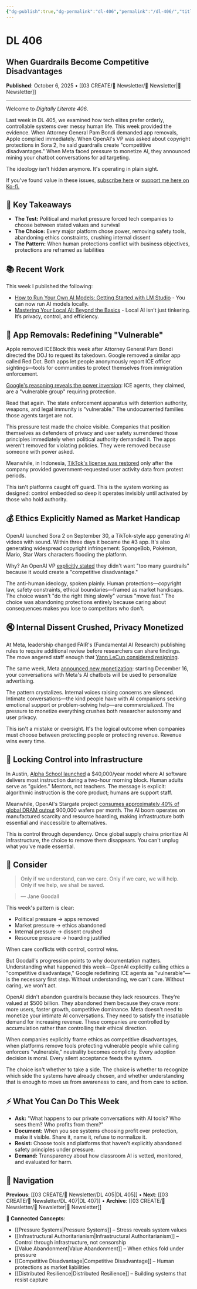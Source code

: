 ```yaml
---
{"dg-publish":true,"dg-permalink":"dl-406","permalink":"/dl-406/","title":"When Guardrails Become Competitive Disadvantages","tags":["pressure-systems","ai-ethics","platform-governance","value-abandonment","infrastructural-control"],"created":"2025-10-06","updated":"2025-10-06"}
---
```


# DL 406

## When Guardrails Become Competitive Disadvantages

**Published**: October 6, 2025 • [[03 CREATE/📧 Newsletter/📧 Newsletter\|📧 Newsletter]]

---

Welcome to _Digitally Literate 406_.

Last week in DL 405, we examined how tech elites prefer orderly, controllable systems over messy human life. This week provided the evidence. When Attorney General Pam Bondi demanded app removals, Apple complied immediately. When OpenAI's VP was asked about copyright protections in Sora 2, he said guardrails create "competitive disadvantages." When Meta faced pressure to monetize AI, they announced mining your chatbot conversations for ad targeting.

The ideology isn't hidden anymore. It's operating in plain sight.

If you've found value in these issues, [subscribe here](https://buttondown.email/digitallyliterate) or [support me here on Ko-fi.](https://ko-fi.com/wiobyrne)

## 🔖 Key Takeaways

- **The Test:** Political and market pressure forced tech companies to choose between stated values and survival
- **The Choice:** Every major platform chose power, removing safety tools, abandoning ethics constraints, crushing internal dissent
- **The Pattern:** When human protections conflict with business objectives, protections are reframed as liabilities

## 📚 Recent Work

This week I published the following:
- [How to Run Your Own AI Models: Getting Started with LM Studio](https://wiobyrne.com/getting-started-with-lm-studio/) - You can now run AI models locally. 
- [Mastering Your Local AI: Beyond the Basics](https://wiobyrne.com/mastering-your-local-ai/) - Local AI isn’t just tinkering. It’s privacy, control, and efficiency.

## 🚨 App Removals: Redefining "Vulnerable"

Apple removed ICEBlock this week after Attorney General Pam Bondi directed the DOJ to request its takedown. Google removed a similar app called Red Dot. Both apps let people anonymously report ICE officer sightings—tools for communities to protect themselves from immigration enforcement.

[Google's reasoning reveals the power inversion](https://www.404media.co/google-calls-ice-agents-a-vulnerable-group-removes-ice-spotting-app-red-dot/): ICE agents, they claimed, are a "vulnerable group" requiring protection.

Read that again. The state enforcement apparatus with detention authority, weapons, and legal immunity is "vulnerable." The undocumented families those agents target are not.

This pressure test made the choice visible. Companies that position themselves as defenders of privacy and user safety surrendered those principles immediately when political authority demanded it. The apps weren't removed for violating policies. They were removed because someone with power asked.

Meanwhile, in Indonesia, [TikTok's license was restored](https://www.bloomberg.com/news/articles/2025-10-05/indonesia-revokes-tiktok-license-suspension-after-data-submitted) only after the company provided government-requested user activity data from protest periods.

This isn't platforms caught off guard. This is the system working as designed: control embedded so deep it operates invisibly until activated by those who hold authority.

## 💰 Ethics Explicitly Named as Market Handicap

OpenAI launched Sora 2 on September 30, a TikTok-style app generating AI videos with sound. Within three days it became the #3 app. It's also generating widespread copyright infringement: SpongeBob, Pokémon, Mario, Star Wars characters flooding the platform.

Why? An OpenAI VP [explicitly stated](https://spyglass.org/openai-sora-2-app/) they didn't want "too many guardrails" because it would create a "competitive disadvantage."

The anti-human ideology, spoken plainly. Human protections—copyright law, safety constraints, ethical boundaries—framed as market handicaps. The choice wasn't "do the right thing slowly" versus "move fast." The choice was abandoning protections entirely because caring about consequences makes you lose to competitors who don't.

## 🔇 Internal Dissent Crushed, Privacy Monetized

At Meta, leadership changed FAIR's (Fundamental AI Research) publishing rules to require additional review before researchers can share findings. The move angered staff enough that [Yann LeCun considered resigning](https://www.theinformation.com/articles/meta-change-publishing-research-causes-stir-ai-group).

The same week, Meta [announced new monetization](https://www.wsj.com/tech/ai/meta-will-begin-using-ai-chatbot-conversations-to-target-ads-291093d3): starting December 16, your conversations with Meta's AI chatbots will be used to personalize advertising.

The pattern crystalizes. Internal voices raising concerns are silenced. Intimate conversations—the kind people have with AI companions seeking emotional support or problem-solving help—are commercialized. The pressure to monetize everything crushes both researcher autonomy and user privacy.

This isn't a mistake or oversight. It's the logical outcome when companies must choose between protecting people or protecting revenue. Revenue wins every time.

## 🏫 Locking Control into Infrastructure

In Austin, [Alpha School launched](https://www.crescendo.ai/news/latest-ai-news-and-updates) a $40,000/year model where AI software delivers most instruction during a two-hour morning block. Human adults serve as "guides." Mentors, not teachers. The message is explicit: algorithmic instruction is the core product; humans are support staff.

Meanwhile, OpenAI's Stargate project [consumes approximately 40% of global DRAM output](https://www.tomshardware.com/pc-components/storage/perfect-storm-of-demand-and-supply-driving-up-storage-costs) 900,000 wafers per month. The AI boom operates on manufactured scarcity and resource hoarding, making infrastructure both essential and inaccessible to alternatives.

This is control through dependency. Once global supply chains prioritize AI infrastructure, the choice to remove them disappears. You can't unplug what you've made essential.

## 🤔 Consider

> Only if we understand, can we care. Only if we care, we will help. Only if we help, we shall be saved.

> ― Jane Goodall

This week's pattern is clear:

- Political pressure → apps removed
- Market pressure → ethics abandoned
- Internal pressure → dissent crushed
- Resource pressure → hoarding justified

When care conflicts with control, control wins.

But Goodall's progression points to why documentation matters. Understanding what happened this week—OpenAI explicitly calling ethics a "competitive disadvantage," Google redefining ICE agents as "vulnerable"—is the necessary first step. Without understanding, we can't care. Without caring, we won't act.

OpenAI didn't abandon guardrails because they lack resources. They're valued at $500 billion. They abandoned them because they crave _more_: more users, faster growth, competitive dominance. Meta doesn't need to monetize your intimate AI conversations. They need to satisfy the insatiable demand for increasing revenue. These companies are controlled by accumulation rather than controlling their ethical direction.

When companies explicitly frame ethics as competitive disadvantages, when platforms remove tools protecting vulnerable people while calling enforcers "vulnerable," neutrality becomes complicity. Every adoption decision is moral. Every silent acceptance feeds the system.

The choice isn't whether to take a side. The choice is whether to recognize which side the systems have already chosen, and whether understanding that is enough to move us from awareness to care, and from care to action.

## ⚡ What You Can Do This Week

- **Ask:** "What happens to our private conversations with AI tools? Who sees them? Who profits from them?"
- **Document:** When you see systems choosing profit over protection, make it visible. Share it, name it, refuse to normalize it.
- **Resist:** Choose tools and platforms that haven't explicitly abandoned safety principles under pressure.
- **Demand:** Transparency about how classroom AI is vetted, monitored, and evaluated for harm.

## 🔗 Navigation

**Previous**: [[03 CREATE/📧 Newsletter/DL 405\|DL 405]] • **Next**: [[03 CREATE/📧 Newsletter/DL 407\|DL 407]] • **Archive**: [[03 CREATE/📧 Newsletter/📧 Newsletter\|📧 Newsletter]]

**🌱 Connected Concepts**:

- [[Pressure Systems\|Pressure Systems]] – Stress reveals system values
- [[Infrastructural Authoritarianism\|Infrastructural Authoritarianism]] – Control through infrastructure, not censorship
- [[Value Abandonment\|Value Abandonment]] – When ethics fold under pressure
- [[Competitive Disadvantage\|Competitive Disadvantage]] – Human protections as market liabilities
- [[Distributed Resilience\|Distributed Resilience]] – Building systems that resist capture


